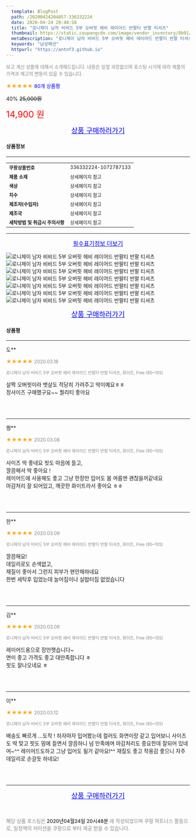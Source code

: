 ```yaml
---
  template: BlogPost
  path: /20200424204857-336332224
  date: 2020-04-24 20:48:58
  title: "로니제이 남자 비비드 5부 오버핏 헤비 레이어드 반팔티 반팔 티셔츠"
  thumbnail: https://static.coupangcdn.com/image/vendor_inventory/8b91/a89eadfc5b7a4c05e49dceb2459c807c10df472f0899f33e9bec0cf3de5a.jpg
  metaDescription: "로니제이 남자 비비드 5부 오버핏 헤비 레이어드 반팔티 반팔 티셔츠,남성패션"
  keywords: "남성패션"
  httpurl: "https://antnf3.github.io"
---
```

  
<span style="color: #888;font-size:0.8rem">보고 계신 상품에 대해서 소개해드립니다.
내용은 일절 과장없으며 포스팅 시기에 따라 제품의 가격과 재고의 변동이 있을 수 있습니다.</span>
  
<span style="color: orange;">★★★★★</span> <span style="color: blue;font-size: 0.85rem;">80개 상품평</span>

<span style="font-size: 0.9rem">40%</span> <span style="font-size: 0.9rem">~~25,000원~~</span>

<span style="color: red;font-size: 1.5rem;">14,900 원</span>



<p align="center"><a href="http://me2.do/5Kluf7V2" style="font-size: 1.2rem; color: blue;">상품 구매하러가기</a></p>

#### 상품정보

---

|                  |                       |
| ---------------- | --------------------- |
| **<span style="font-size:0.8rem;">쿠팡상품번호</span>** | <span style="font-size:0.8rem;">336332224-1072787133</span> |
| **<span style="font-size:0.8rem;">제품 소재</span>**    | <span style="font-size:0.8rem;">상세페이지 참고</span>        |
| **<span style="font-size:0.8rem;">색상</span>**    | <span style="font-size:0.8rem;">상세페이지 참고</span>        |
| **<span style="font-size:0.8rem;">치수</span>**    | <span style="font-size:0.8rem;">상세페이지 참고</span>        |
| **<span style="font-size:0.8rem;">제조자(수입자)</span>**    | <span style="font-size:0.8rem;">상세페이지 참고</span>        |
| **<span style="font-size:0.8rem;">제조국</span>**    | <span style="font-size:0.8rem;">상세페이지 참고</span>        |
| **<span style="font-size:0.8rem;">세탁방법 및 취급시 주의사항</span>**    | <span style="font-size:0.8rem;">상세페이지 참고</span>        |




---

<p align="center"><a href="http://me2.do/5Kluf7V2" style="font-size: 1rem; color: blue;">필수표기정보 더보기</a></p>

![로니제이 남자 비비드 5부 오버핏 헤비 레이어드 반팔티 반팔 티셔츠](http://thumbnail8.coupangcdn.com/thumbnails/remote/q89/image/vendor_inventory/89ae/df6263cbc8786e87e0de328ffb93df924f06a99c20ee40251102b5426131.jpg)
![로니제이 남자 비비드 5부 오버핏 헤비 레이어드 반팔티 반팔 티셔츠](http://thumbnail10.coupangcdn.com/thumbnails/remote/q89/image/vendor_inventory/793a/0c733bb90522e94f0c17d290caa9c269118a813e28aa44f67b8c883032ac.jpg)
![로니제이 남자 비비드 5부 오버핏 헤비 레이어드 반팔티 반팔 티셔츠](http://thumbnail10.coupangcdn.com/thumbnails/remote/q89/image/vendor_inventory/52ea/c2c8809ccbfc55eccf9a979c115ae72d4da42b12cc19a2c9cde8e1eb7024.jpg)
![로니제이 남자 비비드 5부 오버핏 헤비 레이어드 반팔티 반팔 티셔츠](http://thumbnail10.coupangcdn.com/thumbnails/remote/q89/image/vendor_inventory/3a75/baf2d22500555186cb9c868fe8fe474d9e85107ec6e6993aa977550412bd.jpg)
![로니제이 남자 비비드 5부 오버핏 헤비 레이어드 반팔티 반팔 티셔츠](http://thumbnail8.coupangcdn.com/thumbnails/remote/q89/image/vendor_inventory/e6d1/f0a8a11f3456e49199448b5b94ca46f4e51063d3206bc78f3e49334ae33f.jpg)
![로니제이 남자 비비드 5부 오버핏 헤비 레이어드 반팔티 반팔 티셔츠](http://thumbnail9.coupangcdn.com/thumbnails/remote/q89/image/vendor_inventory/9d50/1d58f294095a02a77fe157c8fdca4005891bc35e8e4aeb22f82b1c9c1001.jpg)
![로니제이 남자 비비드 5부 오버핏 헤비 레이어드 반팔티 반팔 티셔츠](http://thumbnail9.coupangcdn.com/thumbnails/remote/q89/image/vendor_inventory/9d60/c8f474ef70e3883e56735859e4ca41d99ea6aa87d8883c527a8aeb303775.jpg)

<p align="center"><a href="http://me2.do/5Kluf7V2" style="font-size: 1.2rem; color: blue;">상품 구매하러가기</a></p>

#### 상품평
  
---
  
도**
    
<span style="color: orange;">★★★★★</span> <span style="font-size:0.8rem;color: #888;">2020.03.18</span>
    
<span style="color: #888;font-size:0.7rem">로니제이 남자 비비드 5부 오버핏 헤비 레이어드 반팔티 반팔 티셔츠, 화이트, Free (95~105)</span>
    

    
<span style="font-size: 0.9rem;">살짝 오버핏이라 뱃살도 적당히 가려주고 딱이예요ㅎㅎ<br/>정사이즈 구매했구요~~ 퀄리티 좋아요</span>
    
<br>
<br>

---
  
쩡**
    
<span style="color: orange;">★★★★★</span> <span style="font-size:0.8rem;color: #888;">2020.03.08</span>
    
<span style="color: #888;font-size:0.7rem">로니제이 남자 비비드 5부 오버핏 헤비 레이어드 반팔티 반팔 티셔츠, 화이트, Free (95~105)</span>
    

    
<span style="font-size: 0.9rem;">사이즈 딱 좋네요 핏도 마음에 들고,<br/>깔끔해서 딱 좋아요 !<br/>레이어드에 사용해도 좋고 그냥 한장만 입어도 봄 여름엔 괜찮을꺼같네요<br/>마감처리 잘 되어있고, 깨끗한 화이트라서 좋아요 ㅎㅎ</span>
    
<br>
<br>

---
  
한**
    
<span style="color: orange;">★★★★★</span> <span style="font-size:0.8rem;color: #888;">2020.03.09</span>
    
<span style="color: #888;font-size:0.7rem">로니제이 남자 비비드 5부 오버핏 헤비 레이어드 반팔티 반팔 티셔츠, 화이트, Free (95~105)</span>
    

    
<span style="font-size: 0.9rem;">깔끔해요!<br/>데일리로도 손색없고, <br/>재질이 좋아서 그런지 피부가 편안해하네요<br/>한번 세탁후 입었는데 늘어짐이나 실밥터짐 없었습니다</span>
    
<br>
<br>

---
  
김**
    
<span style="color: orange;">★★★★★</span> <span style="font-size:0.8rem;color: #888;">2020.03.08</span>
    
<span style="color: #888;font-size:0.7rem">로니제이 남자 비비드 5부 오버핏 헤비 레이어드 반팔티 반팔 티셔츠, 화이트, Free (95~105)</span>
    

    
<span style="font-size: 0.9rem;">레이어드용으로 장만햇습니다~<br/>면이 좋고 가격도 좋고 대만족합니다 ㅎ<br/>핏도 잘나오네요 ㅎ</span>
    
<br>
<br>

---
  
이**
    
<span style="color: orange;">★★★★★</span> <span style="font-size:0.8rem;color: #888;">2020.03.12</span>
    
<span style="color: #888;font-size:0.7rem">로니제이 남자 비비드 5부 오버핏 헤비 레이어드 반팔티 반팔 티셔츠, 화이트, Free (95~105)</span>
    

    
<span style="font-size: 0.9rem;">배송도 빠르게 ...도착 ! 하자마자 입어봤는데 컬러도 화면이랑 같고 입어보니 사이즈도 딱 맞고 핏도 맘에 들면서 깔끔하니 넘 만족에여 마감처리도 중요한데 잘되어 있네여~^^ 레이어드도하고 그냥 입어도 될거 같아요!^^ 재질도 좋고 착용감 좋으니 자주 데일리로 손갈듯 하네요!</span>
    
<br>
<br>


  
---
  
<p align="center"><a href="http://me2.do/5Kluf7V2" style="font-size: 1.2rem; color: blue;">상품 구매하러가기</a></p>
  
<br>
  
<span style="font-size: 0.85rem; color: #888;">해당 상품 포스팅은 <span style="color: #000;"> 2020년04월24일 20시48분 </span> 에 작성되었으며 쿠팡 파트너스 활동으로, 일정액의 커미션을 쿠팡으로 부터 제공 받을 수 있습니다.</span>